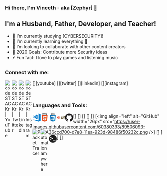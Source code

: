 ### Hi there, I'm Vineeth - aka [Zephyr] 👋

## I'm a Husband, Father, Developer, and Teacher!
- 🔭 I’m currently studying  [CYBERSECURITY]!
- 🌱 I’m currently learning everything 🤣
- 👯 I’m looking to collaborate with other content creators
- 🥅 2020 Goals: Contribute more Security ideas
- ⚡ Fun fact: I love to play games and listening music

### Connect with me:

[<img align="left" alt="codeSTACKr | YouTube" width="22px" src="https://cdn.jsdelivr.net/npm/simple-icons@v3/icons/youtube.svg" />][youtube]
[<img align="left" alt="codeSTACKr | Twitter" width="22px" src="https://cdn.jsdelivr.net/npm/simple-icons@v3/icons/twitter.svg" />][twitter]
[<img align="left" alt="codeSTACKr | LinkedIn" width="22px" src="https://cdn.jsdelivr.net/npm/simple-icons@v3/icons/linkedin.svg" />][linkedin]
[<img align="left" alt="codeSTACKr | Instagram" width="22px" src="https://cdn.jsdelivr.net/npm/simple-icons@v3/icons/instagram.svg" />][instagram]

<br />

### Languages and Tools:

[<img align="left" alt="Visual Studio Code" width="26px" src="https://raw.githubusercontent.com/github/explore/80688e429a7d4ef2fca1e82350fe8e3517d3494d/topics/visual-studio-code/visual-studio-code.png" />]
[<img align="left" alt="HTML5" width="26px" src="https://raw.githubusercontent.com/github/explore/80688e429a7d4ef2fca1e82350fe8e3517d3494d/topics/html/html.png" />]
[<img align="left" alt="CSS3" width="26px" src="https://raw.githubusercontent.com/github/explore/80688e429a7d4ef2fca1e82350fe8e3517d3494d/topics/css/css.png" />]
[<img align="left" alt="Git" width="26px" src="https://raw.githubusercontent.com/github/explore/80688e429a7d4ef2fca1e82350fe8e3517d3494d/topics/git/git.png" />]
[<img align="left" alt="GitHub" width="26px" src="https://raw.githubusercontent.com/github/explore/78df643247d429f6cc873026c0622819ad797942/topics/github/github.png" />]
[<img align="left" alt="GitHub" width="26px" src="https://user-images.githubusercontent.com/60380393/89506093-36ccd700-d7e8-11ea-923d-98486f50232c.png />]
[<img align="left" alt="Packet Tracer" width="26px" src="https://user-images.githubusercontent.com/60380393/89506700-2406d200-d7e9-11ea-9fb5-a8e377d8449b.png" />]
[<img align="left" alt="Automation amywhere" width="26px" src="https://user-images.githubusercontent.com/60380393/89506938-78aa4d00-d7e9-11ea-8723-167249a4fbed.png" />]
[<img align="left" alt="Terminal" width="26px" src="https://raw.githubusercontent.com/github/explore/80688e429a7d4ef2fca1e82350fe8e3517d3494d/topics/terminal/terminal.png" />]

<br />
<br />